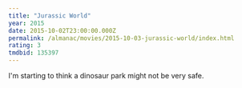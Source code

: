 ```yaml
---
title: "Jurassic World"
year: 2015
date: 2015-10-02T23:00:00.000Z
permalink: /almanac/movies/2015-10-03-jurassic-world/index.html
rating: 3
tmdbid: 135397
---
```


I'm starting to think a dinosaur park might not be very safe.
